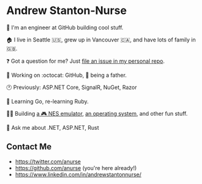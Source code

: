 # Andrew Stanton-Nurse

:wave: I'm an engineer at GitHub building cool stuff.

:house: I live in Seattle :us:, grew up in Vancouver :canada:, and have lots of family in :uk:.

❓ Got a question for me? Just [file an issue in my personal repo](https://github.com/anurse/anurse/issues/new).

🔭 Working on :octocat: GitHub, 👶 being a father.

🕐 Previously: ASP.NET Core, SignalR, NuGet, Razor

🌱 Learning Go, re-learning Ruby.

👷‍♀️ Building [a 🎮 NES emulator](https://github.com/anurse/nest), [an operating system](https://github.com/anurse/arboros), and other fun stuff.

💬 Ask me about .NET, ASP.NET, Rust

## Contact Me

* https://twitter.com/anurse
* https://github.com/anurse (you're here already!)
* https://www.linkedin.com/in/andrewstantonnurse/
